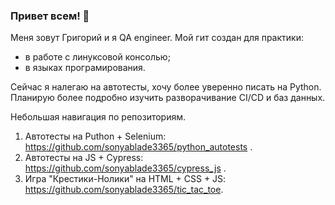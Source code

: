 ### Привет всем! 👋

Меня зовут Григорий и я QA engineer. 
Мой гит создан для практики: 
- в работе с линуксовой консолью;
- в языках програмирования.

Сейчас я налегаю на автотесты, хочу более уверенно писать на Python. Планирую более подробно изучить разворачивание CI/CD и баз данных.   

Небольшая навигация по репозиториям.
1. Автотесты на Puthon + Selenium: https://github.com/sonyablade3365/python_autotests  .
2. Автотесты на JS + Cypress: https://github.com/sonyablade3365/cypress_js .
3. Игра "Крестики-Нолики" на HTML + CSS + JS: https://github.com/sonyablade3365/tic_tac_toe.
<!--
**sonyablade3365/sonyablade3365** is a ✨ _special_ ✨ repository because its `README.md` (this file) appears on your GitHub profile.

Here are some ideas to get you started:

- 🔭 I’m currently working on ...
- 🌱 I’m currently learning ...
- 👯 I’m looking to collaborate on ...
- 🤔 I’m looking for help with ...
- 💬 Ask me about ...
- 📫 How to reach me: ...
- 😄 Pronouns: ...
- ⚡ Fun fact: ...
-->
